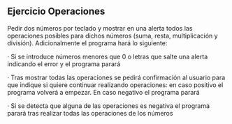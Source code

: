 ## Ejercicio Operaciones

Pedir dos números por teclado y mostrar en una alerta todos las operaciones posibles para dichos números (suma, resta, multiplicación y división). Adicionalmente el programa hará lo siguiente:

· Si se introduce números menores que 0 o letras que salte una alerta indicando el error y el programa parará

· Tras mostrar todas las operaciones se pedirá confirmación al usuario para que indique si quiere continuar realizando operaciones: en caso positivo el programa volverá a empezar. En caso negativo el programa parará

· Si se detecta que alguna de las operaciones es negativa el programa parará tras realizar todas las operaciones de los números
